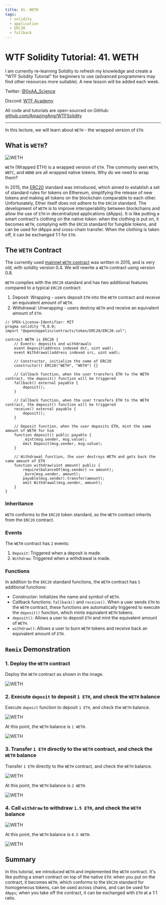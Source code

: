 ```yaml
---
title: 41. WETH
tags:
  - solidity
  - application
  - ERC20
  - fallback
---
```


# WTF Solidity Tutorial: 41. WETH

I am currently re-learning Solidity to refresh my knowledge and create a "WTF Solidity Tutorial" for beginners to use (advanced programmers may find other resources more suitable). A new lesson will be added each week.

Twitter: [@0xAA_Science](https://twitter.com/0xAA_Science)

Discord: [WTF Academy](https://discord.gg/5akcruXrsk)

All code and tutorials are open-sourced on GitHub: [github.com/AmazingAng/WTFSolidity](https://github.com/AmazingAng/WTFSolidity)

---

In this lecture, we will learn about `WETH` - the wrapped version of `ETH`.

## What is `WETH`?

![WETH](./img/41-1.gif)

`WETH` (Wrapped ETH) is a wrapped version of `ETH`. The commonly seen `WETH`, `WBTC`, and `WBNB` are all wrapped native tokens. Why do we need to wrap them?

In 2015, the [ERC20](https://github.com/AmazingAng/WTFSolidity/blob/main/20_SendETH/readme.md) standard was introduced, which aimed to establish a set of standard rules for tokens on Ethereum, simplifying the release of new tokens and making all tokens on the blockchain comparable to each other. Unfortunately, Ether itself does not adhere to the `ERC20` standard. The development of `WETH` is to improve interoperability between blockchains and allow the use of `ETH` in decentralized applications (dApps). It is like putting a smart contract's clothing on the native token: when the clothing is put on, it becomes `WETH`, complying with the `ERC20` standard for fungible tokens, and can be used for dApps and cross-chain transfer. When the clothing is taken off, it can be exchanged 1:1 for `ETH`.

## The `WETH` Contract

The currently used [mainnet `WETH` contract](https://rinkeby.etherscan.io/token/0xc778417e063141139fce010982780140aa0cd5ab?a=0xe16c1623c1aa7d919cd2241d8b36d9e79c1be2a2) was written in 2015, and is very old, with solidity version 0.4. We will rewrite a `WETH` contract using version 0.8.

`WETH` complies with the `ERC20` standard and has two additional features compared to a typical `ERC20` contract:

1. Deposit: Wrapping - users deposit `ETH` into the `WETH` contract and receive an equivalent amount of `WETH`.
2. Withdrawal: Unwrapping - users destroy `WETH` and receive an equivalent amount of `ETH`.

```sol
// SPDX-License-Identifier: MIT
pragma solidity ^0.8.0;
import "@openzeppelin/contracts/token/ERC20/ERC20.sol";

contract WETH is ERC20 {
    // Events: deposits and withdrawals
    event Deposit(address indexed dst, uint wad);
    event Withdrawal(address indexed src, uint wad);

    // Constructor, initialize the name of ERC20
    constructor() ERC20("WETH", "WETH") {}

    // Callback function, when the user transfers ETH to the WETH contract, the deposit() function will be triggered
    fallback() external payable {
        deposit();
    }

    // Callback function, when the user transfers ETH to the WETH contract, the deposit() function will be triggered
    receive() external payable {
        deposit();
    }

    // Deposit function, when the user deposits ETH, mint the same amount of WETH for him
    function deposit() public payable {
        _mint(msg.sender, msg.value);
        emit Deposit(msg.sender, msg.value);
    }

    // Withdrawal function, the user destroys WETH and gets back the same amount of ETH
    function withdraw(uint amount) public {
        require(balanceOf(msg.sender) >= amount);
        _burn(msg.sender, amount);
        payable(msg.sender).transfer(amount);
        emit Withdrawal(msg.sender, amount);
    }
}
```

### Inheritance

`WETH` conforms to the `ERC20` token standard, so the `WETH` contract inherits from the `ERC20` contract.

### Events

The `WETH` contract has `2` events:

1. `Deposit`: Triggered when a deposit is made.
2. `Withdraw`: Triggered when a withdrawal is made.

### Functions

In addition to the `ERC20` standard functions, the `WETH` contract has `5` additional functions:

- Constructor: Initializes the name and symbol of `WETH`.
- Callback functions: `fallback()` and `receive()`. When a user sends `ETH` to the `WETH` contract, these functions are automatically triggered to execute the `deposit()` function, which mints equivalent `WETH` tokens.
- `deposit()`: Allows a user to deposit `ETH` and mint the equivalent amount of `WETH`.
- `withdraw()`: Allows a user to burn `WETH` tokens and receive back an equivalent amount of `ETH`.

## `Remix` Demonstration

### 1. Deploy the `WETH` contract

Deploy the `WETH` contract as shown in the image.

![WETH](./img/41-2.jpg)

### 2. Execute `deposit` to deposit `1 ETH`, and check the `WETH` balance

Execute `deposit` function to deposit `1 ETH`, and check the `WETH` balance.

![WETH](./img/41-3.jpg)

At this point, the `WETH` balance is `1 WETH`.

![WETH](./img/41-4.jpg)

### 3. Transfer `1 ETH` directly to the `WETH` contract, and check the `WETH` balance

Transfer `1 ETH` directly to the `WETH` contract, and check the `WETH` balance.

![WETH](./img/41-5.jpg)

At this point, the `WETH` balance is `2 WETH`.

![WETH](./img/41-6.jpg)

### 4. Call `withdraw` to withdraw `1.5 ETH`, and check the `WETH` balance

![WETH](./img/41-7.jpg)

At this point, the `WETH` balance is `0.5 WETH`.

![WETH](./img/41-8.jpg)

## Summary

In this tutorial, we introduced `WETH` and implemented the `WETH` contract. It's like putting a smart contract on top of the native `ETH`: when you put on the contract, it becomes `WETH`, which conforms to the `ERC20` standard for homogeneous tokens, can be used across chains, and can be used for `dApps`; when you take off the contract, it can be exchanged with `ETH` at a 1:1 ratio.
